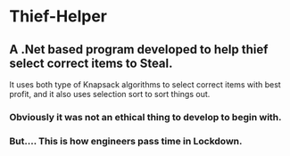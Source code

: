 # Thief-Helper
## A .Net based program developed to help thief select correct items to Steal. 
It uses both type of Knapsack algorithms to select correct items with best profit, and it also uses selection sort to sort things out.

### Obviously it was not an ethical thing to develop to begin with. 
### But.... This is how engineers pass time in Lockdown.
